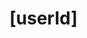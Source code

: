 <!-- generated by markdown-notes-tree -->

# \[userId]

<!-- optional markdown-notes-tree directory description starts here -->

<!-- optional markdown-notes-tree directory description ends here -->


